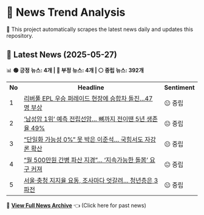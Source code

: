 # 📰 News Trend Analysis

🚀 This project automatically scrapes the latest news daily and updates this repository.

## 📅 Latest News (2025-05-27)

📊 **🟢 긍정 뉴스: 4개 | 🔴 부정 뉴스: 4개 | ⚪ 중립 뉴스: 392개**  

<table>
    <tr>
        <th>No</th>
        <th>Headline</th>
        <th>Sentiment</th>
    </tr>
    <tr>
        <td>1</td>
        <td><a href="https:///n.news.naver.com/article/005/0001779130?ntype=RANKING">리버풀 EPL 우승 퍼레이드 현장에 승합차 돌진…47명 부상</a></td>
        <td>😐 중립</td>
    </tr>
    <tr>
        <td>2</td>
        <td><a href="https:///n.news.naver.com/article/005/0001779035?ntype=RANKING">‘남성암 1위’ 예측 전립선암… 뼈까지 전이땐 5년 생존율 49%</a></td>
        <td>😐 중립</td>
    </tr>
    <tr>
        <td>3</td>
        <td><a href="https:///n.news.naver.com/article/005/0001779041?ntype=RANKING">“단일화 가능성 0%” 못 박은 이준석… 국힘서도 자강론 확산</a></td>
        <td>😐 중립</td>
    </tr>
    <tr>
        <td>4</td>
        <td><a href="https:///n.news.naver.com/article/005/0001779036?ntype=RANKING">“월 500만원 간병 파산 지경”… ‘지속가능한 돌봄’ 요구 커져</a></td>
        <td>😐 중립</td>
    </tr>
    <tr>
        <td>5</td>
        <td><a href="https:///n.news.naver.com/article/005/0001779017?ntype=RANKING">서울·충청 지지율 요동, 조사마다 엇갈려… 청년층은 3파전</a></td>
        <td>😐 중립</td>
    </tr></table>  

📜 **[View Full News Archive](news_archive.md)** 👈 (Click here for past news)

